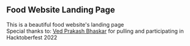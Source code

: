 <h2>Food Website Landing Page</h2>
This is a beautiful food website's landing page 
<br>
Special thanks to: <a href="https://github.com/iamvpbhaskar">Ved Prakash Bhaskar</a> for pulling and participating in Hacktoberfest 2022

